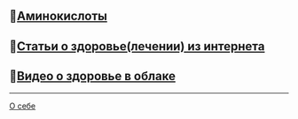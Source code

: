 ## 🔸[Аминокислоты](articles/аминокислоты_full.md)

## 🔸[Статьи о здоровье(лечении) из интернета](articles_webs/artikles_webs_all.md)

## 🔸[Видео о здоровье в облаке](https://cloud.mail.ru/public/un2Z/jNYrA6xtg)

---

[О себе](articles/about.md)
